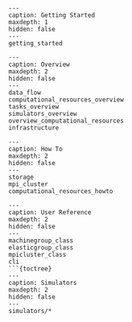
```{include} Home.md
```

```{toctree}
---
caption: Getting Started
maxdepth: 1
hidden: false
---
getting_started
```



```{toctree}
---
caption: Overview
maxdepth: 2
hidden: false
---
data_flow
computational_resources_overview
tasks_overview
simulators_overview
overview_computational_resources
infrastructure
```



```{toctree}
---
caption: How To
maxdepth: 2
hidden: false
---
storage
mpi_cluster
computational_resources_howto
```


```{toctree}
---
caption: User Reference
maxdepth: 2
hidden: false
---
machinegroup_class
elasticgroup_class
mpicluster_class
cli
```{toctree}
---
caption: Simulators
maxdepth: 2
hidden: false
---
simulators/*
```
```

